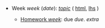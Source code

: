 * Week $week$ ($date$): [$topic$](lectures/$name$.html)
  ( [html](lectures/$name$.html), [lhs](lectures/$name$.lhs) )

    * [Homework $week$](hw/$name$.pdf): due $due$. $extra$


